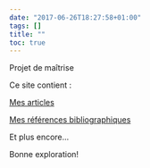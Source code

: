 ```yaml
---
date: "2017-06-26T18:27:58+01:00"
tags: []
title: ""
toc: true
---
```


Projet de maîtrise

Ce site contient :

[Mes articles]()

[Mes références bibliographiques]()

Et plus encore...

Bonne exploration!
